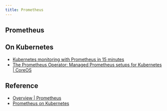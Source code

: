 ```yaml
---
title: Prometheus
---
```


## Prometheus

## On Kubernetes
* [Kubernetes monitoring with Prometheus in 15 minutes](https://itnext.io/kubernetes-monitoring-with-prometheus-in-15-minutes-8e54d1de2e13)
* [The Prometheus Operator: Managed Prometheus setups for Kubernetes | CoreOS](https://coreos.com/blog/the-prometheus-operator.html)

## Reference
* [Overview | Prometheus](https://prometheus.io/docs/introduction/overview/)
* [Prometheus on Kubernetes](http://marselester.com/prometheus-on-kubernetes.html)
